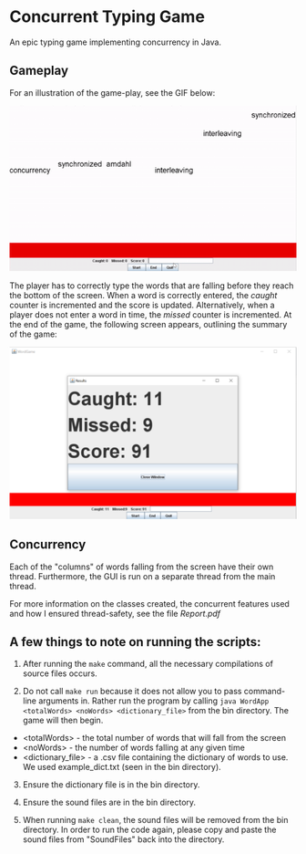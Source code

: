 # Concurrent Typing Game

An epic typing game implementing concurrency in Java.

## Gameplay

For an illustration of the game-play, see the GIF below:

![Alt Text](https://github.com/ANDRYA005/Concurrent-Typing-Game/blob/master/game_play.gif)

The player has to correctly type the words that are falling before they reach the bottom of the screen. When a word is correctly entered, the *caught* counter is incremented and the score is updated. Alternatively, when a player does not enter a word in time, the *missed* counter is incremented. At the end of the game, the following screen appears, outlining the summary of the game:

![Alt Text](https://github.com/ANDRYA005/Concurrent-Typing-Game/blob/master/results.PNG)

## Concurrency

Each of the "columns" of words falling from the screen have their own thread. Furthermore, the GUI is run on a separate thread from the main thread.


For more information on the classes created, the concurrent features used and how I ensured thread-safety, see the file *Report.pdf*


## A few things to note on running the scripts:

1. After running the ```make``` command, all the necessary compilations of source files occurs.

2. Do not call ```make run``` because it does not allow you to pass command-line arguments in. Rather run the program by calling ```java WordApp <totalWords> <noWords> <dictionary_file>``` from the bin directory. The game will then begin.
  
  * \<totalWords> - the total number of words that will fall from the screen
  * \<noWords> - the number of words falling at any given time
  * <dictionary_file> - a .csv file containing the dictionary of words to use. We used example_dict.txt (seen in the bin directory).
  
3. Ensure the dictionary file is in the bin directory.

4. Ensure the sound files are in the bin directory.

5. When running ```make clean```, the sound files will be removed from the bin directory. In order to run the code again, please copy and paste the sound files from "SoundFiles" back into the directory.
